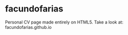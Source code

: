 facundofarias
=============
Personal CV page made entirely on HTML5. Take a look at: facundofarias.github.io
